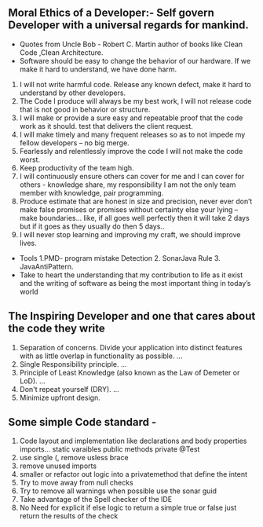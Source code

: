 
## Moral Ethics of a Developer:-  Self govern Developer with a universal regards for mankind.
* Quotes from Uncle Bob -  Robert C. Martin author of books like Clean Code ,Clean Architecture. 
* Software should be easy to change the behavior of our hardware. If we make it hard to understand, we have done harm. 
1. I will not write harmful code. Release any known defect, make it hard to understand by other developers. 
2. The Code I produce will always be my best work, I will not release code that is not good in behavior or structure. 
3. I will make or provide a sure easy and repeatable proof that the code work as it should. test that delivers the client request. 
4. I will make timely and many frequent releases so as to not impede my fellow developers – no big merge. 
5. Fearlessly and relentlessly improve the code I will not make the code worst. 
6. Keep productivity of the team high. 
7. I will continuously ensure others can cover for me and I can cover for others  - knowledge share, my responsibility I am not the only team member with knowledge, pair programming. 
8. Produce estimate that are honest in size and precision, never ever don’t make false promises or promises without certainty else your lying – make boundaries… like, if all goes well perfectly then it will take 2 days but if it goes as they usually do then 5 days.. 
9. I will never stop learning and improving my craft, we should improve lives. 
* Tools  1.PMD- program mistake Detection   2. SonarJava  Rule  3. JavaAntiPattern. 
* Take to heart the understanding that my contribution to life as it exist and the writing of software as being the most important thing in today’s world

## The Inspiring Developer and one that cares about the code they write
1. Separation of concerns. Divide your application into distinct features with as little overlap in functionality as possible. ... 
2. Single Responsibility principle. ... 
3. Principle of Least Knowledge (also known as the Law of Demeter or LoD). ...  
4. Don't repeat yourself (DRY). ...  
5. Minimize upfront design. 

## Some  simple Code standard -

1. Code layout and implementation
   like declarations and body properties
   imports...
   static
   varaibles
   public methods
   private
   @Test
2. use single (, remove usless brace
3. remove unused imports
4. smaller  or refactor out logic into a privatemethod that define the intent
5. Try to move away from null checks
6. Try to remove all warnings when possible use the sonar guid
7. Take advantage of the Spell checker of the IDE
8. No Need for explicit  if else logic to return a simple true or false just return the results of the check


